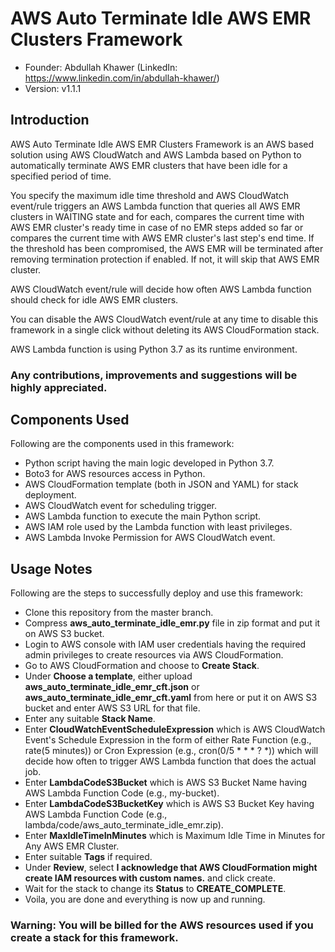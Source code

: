 # AWS Auto Terminate Idle AWS EMR Clusters Framework

-   Founder: Abdullah Khawer (LinkedIn: https://www.linkedin.com/in/abdullah-khawer/)
-   Version: v1.1.1

## Introduction

AWS Auto Terminate Idle AWS EMR Clusters Framework is an AWS based solution using AWS CloudWatch and AWS Lambda based on Python to automatically terminate AWS EMR clusters that have been idle for a specified period of time.

You specify the maximum idle time threshold and AWS CloudWatch event/rule triggers an AWS Lambda function that queries all AWS EMR clusters in WAITING state and for each, compares the current time with AWS EMR cluster's ready time in case of no EMR steps added so far or compares the current time with AWS EMR cluster's last step's end time. If the threshold has been compromised, the AWS EMR will be terminated after removing termination protection if enabled. If not, it will skip that AWS EMR cluster.

AWS CloudWatch event/rule will decide how often AWS Lambda function should check for idle AWS EMR clusters.

You can disable the AWS CloudWatch event/rule at any time to disable this framework in a single click without deleting its AWS CloudFormation stack.

AWS Lambda function is using Python 3.7 as its runtime environment.

### Any contributions, improvements and suggestions will be highly appreciated.

## Components Used

Following are the components used in this framework:
-   Python script having the main logic developed in Python 3.7.
-   Boto3 for AWS resources access in Python.
-   AWS CloudFormation template (both in JSON and YAML) for stack deployment.
-   AWS CloudWatch event for scheduling trigger.
-   AWS Lambda function to execute the main Python script.
-   AWS IAM role used by the Lambda function with least privileges.
-   AWS Lambda Invoke Permission for AWS CloudWatch event.

## Usage Notes

Following are the steps to successfully deploy and use this framework:
-   Clone this repository from the master branch.
-   Compress **aws_auto_terminate_idle_emr.py** file in zip format and put it on AWS S3 bucket.
-   Login to AWS console with IAM user credentials having the required admin privileges to create resources via AWS CloudFormation.
-   Go to AWS CloudFormation and choose to **Create Stack**.
-   Under **Choose a template**, either upload **aws_auto_terminate_idle_emr_cft.json** or **aws_auto_terminate_idle_emr_cft.yaml** from here or put it on AWS S3 bucket and enter AWS S3 URL for that file.
-   Enter any suitable **Stack Name**.
-   Enter **CloudWatchEventScheduleExpression** which is AWS CloudWatch Event's Schedule Expression in the form of either Rate Function (e.g., rate(5 minutes)) or Cron Expression (e.g., cron(0/5 * * * ? *)) which will decide how often to trigger AWS Lambda function that does the actual job.
-   Enter **LambdaCodeS3Bucket** which is AWS S3 Bucket Name having AWS Lambda Function Code (e.g., my-bucket).
-   Enter **LambdaCodeS3BucketKey** which is AWS S3 Bucket Key having AWS Lambda Function Code (e.g., lambda/code/aws_auto_terminate_idle_emr.zip).
-   Enter **MaxIdleTimeInMinutes** which is Maximum Idle Time in Minutes for Any AWS EMR Cluster.
-   Enter suitable **Tags** if required.
-   Under **Review**, select **I acknowledge that AWS CloudFormation might create IAM resources with custom names.** and click create.
-   Wait for the stack to change its **Status** to **CREATE_COMPLETE**.
-   Voila, you are done and everything is now up and running.

### Warning: You will be billed for the AWS resources used if you create a stack for this framework.
